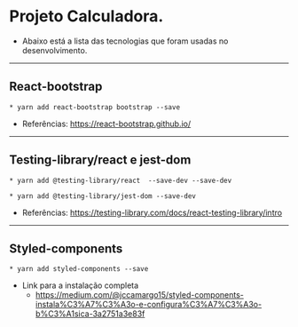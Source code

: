 # Projeto Calculadora.

* Abaixo está a lista das tecnologias que foram usadas no desenvolvimento.
<hr>

## React-bootstrap
    * yarn add react-bootstrap bootstrap --save

* Referências: https://react-bootstrap.github.io/
<hr>

## Testing-library/react e jest-dom
    * yarn add @testing-library/react  --save-dev --save-dev

    * yarn add @testing-library/jest-dom --save-dev

* Referências: https://testing-library.com/docs/react-testing-library/intro
<hr>

## Styled-components
    * yarn add styled-components --save
* Link para a instalação completa
	* https://medium.com/@jccamargo15/styled-components-instala%C3%A7%C3%A3o-e-configura%C3%A7%C3%A3o-b%C3%A1sica-3a2751a3e83f